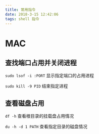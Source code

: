 ```yaml
---
title: 常用指令
date: 2018-3-15 12:42:06
tags: shell 指令
---
```


# MAC

## 查找端口占用并关闭进程

`sudo lsof -i :PORT` 显示指定端口的占用进程

`sudo kill -9 PID` 结束指定进程

## 查看磁盘占用

`df -h` 查看根目录的挂载盘占用情况

`du -h -d 1 PATH` 查看指定目录的磁盘情况